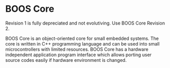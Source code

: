 # BOOS Core

Revision 1 is fully depreciated and not evolutiving. Use BOOS Core Revision 2.

BOOS Core is an object-oriented core for small embedded systems. The core is written in C++ programming language and can be used into small microcontrollers with limited resources. BOOS Core has a hardware independent application program interface which allows porting user source codes easily if hardware environment is changed.
